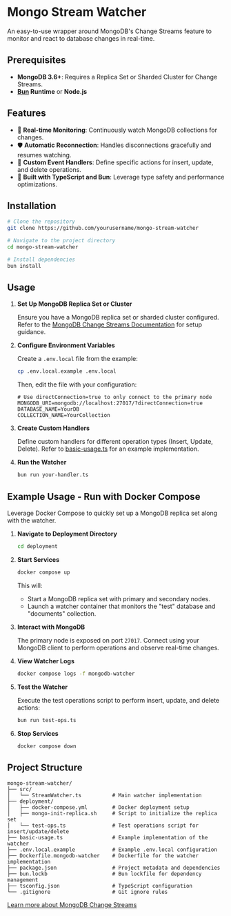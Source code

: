 # Mongo Stream Watcher

An easy-to-use wrapper around MongoDB's Change Streams feature to monitor and react to database changes in real-time.

## Prerequisites

- **MongoDB 3.6+**: Requires a Replica Set or Sharded Cluster for Change Streams.
- **[Bun](https://bun.sh/) Runtime** or **Node.js**

## Features

- 🔄 **Real-time Monitoring**: Continuously watch MongoDB collections for changes.
- 🛡️ **Automatic Reconnection**: Handles disconnections gracefully and resumes watching.
- 🎯 **Custom Event Handlers**: Define specific actions for insert, update, and delete operations.
- 🚀 **Built with TypeScript and Bun**: Leverage type safety and performance optimizations.

## Installation

```bash
# Clone the repository
git clone https://github.com/yourusername/mongo-stream-watcher

# Navigate to the project directory
cd mongo-stream-watcher

# Install dependencies
bun install
```

## Usage

1. **Set Up MongoDB Replica Set or Cluster**

   Ensure you have a MongoDB replica set or sharded cluster configured. Refer to the [MongoDB Change Streams Documentation](https://www.mongodb.com/docs/manual/changeStreams/) for setup guidance.

2. **Configure Environment Variables**

   Create a `.env.local` file from the example:

   ```bash
   cp .env.local.example .env.local
   ```

   Then, edit the file with your configuration:

   ```env
   # Use directConnection=true to only connect to the primary node
   MONGODB_URI=mongodb://localhost:27017/?directConnection=true
   DATABASE_NAME=YourDB
   COLLECTION_NAME=YourCollection
   ```

3. **Create Custom Handlers**

   Define custom handlers for different operation types (Insert, Update, Delete). Refer to [basic-usage.ts](basic-usage.ts) for an example implementation.

4. **Run the Watcher**

   ```bash
   bun run your-handler.ts
   ```

## Example Usage - Run with Docker Compose

Leverage Docker Compose to quickly set up a MongoDB replica set along with the watcher.

1. **Navigate to Deployment Directory**

   ```bash
   cd deployment
   ```

2. **Start Services**

   ```bash
   docker compose up
   ```

   This will:
   - Start a MongoDB replica set with primary and secondary nodes.
   - Launch a watcher container that monitors the "test" database and "documents" collection.

3. **Interact with MongoDB**

   The primary node is exposed on port `27017`. Connect using your MongoDB client to perform operations and observe real-time changes.

4. **View Watcher Logs**

   ```bash
   docker compose logs -f mongodb-watcher
   ```

5. **Test the Watcher**

   Execute the test operations script to perform insert, update, and delete actions:

   ```bash
   bun run test-ops.ts
   ```

6. **Stop Services**

   ```bash
   docker compose down
   ```

## Project Structure

```
mongo-stream-watcher/
├── src/
│   └── StreamWatcher.ts          # Main watcher implementation
├── deployment/
│   ├── docker-compose.yml        # Docker deployment setup
│   ├── mongo-init-replica.sh     # Script to initialize the replica set
│   └── test-ops.ts               # Test operations script for insert/update/delete
├── basic-usage.ts                # Example implementation of the watcher
├── .env.local.example            # Example .env.local configuration
├── Dockerfile.mongodb-watcher    # Dockerfile for the watcher implementation
├── package.json                  # Project metadata and dependencies
├── bun.lockb                     # Bun lockfile for dependency management
├── tsconfig.json                 # TypeScript configuration
└── .gitignore                    # Git ignore rules
```


[Learn more about MongoDB Change Streams](https://www.mongodb.com/docs/manual/changeStreams/)
